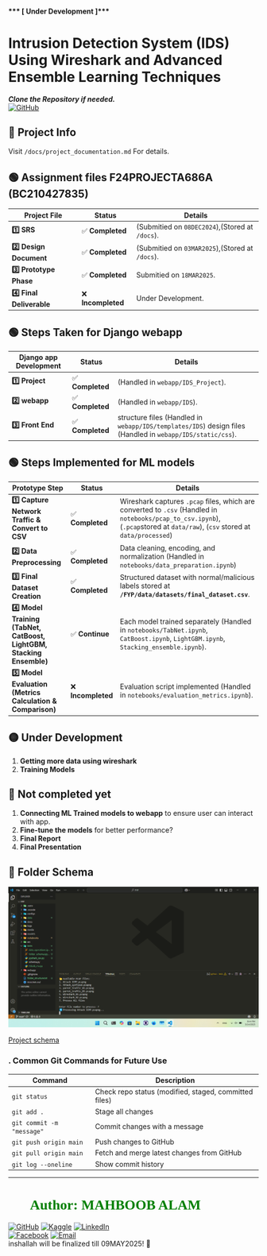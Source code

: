 #### ***  [ Under Development ]***
# **Intrusion Detection System (IDS) Using Wireshark and Advanced Ensemble Learning Techniques**

***Clone the Repository if needed.*** <br>
[![GitHub](https://img.shields.io/badge/GitHub-visit_repository-indigo?style=for-the-badge&logo=github)](https://github.com/infinity-decoder/FYP) 

## **📁 Project Info** <br>
Visit `/docs/project_documentation.md` For details.

## **🟢 Assignment files F24PROJECTA686A (BC210427835)**

| **Project File** | **Status** | **Details** |
|-----------------|------------|------------|
| **1️⃣ SRS** | ✅ **Completed** | (Submitied on  `08DEC2024`),(Stored at `/docs`). |
| **2️⃣ Design Document** | ✅ **Completed** | (Submitied on  `03MAR2025`),(Stored at `/docs`). |
| **3️⃣ Prototype Phase** | ✅ **Completed** | Submitied on  `18MAR2025`. |
| **4️⃣ Final Deliverable** | ❌ **Incompleted** | Under Development. |



## **🟢 Steps Taken for Django webapp**

| **Django app Development** | **Status** | **Details** |
|-----------------|------------|------------|
| **1️⃣ Project** | ✅ **Completed** | (Handled in `webapp/IDS_Project`). |
| **2️⃣ webapp** | ✅ **Completed** | (Handled in `webapp/IDS`). |
| **3️⃣ Front End** | ✅ **Completed** | structure files (Handled in `webapp/IDS/templates/IDS`) design files (Handled in `webapp/IDS/static/css`). |


## **🟢 Steps Implemented for ML models**
| **Prototype Step** | **Status** | **Details** |
|-----------------|------------|------------|
| **1️⃣ Capture Network Traffic & Convert to CSV** | ✅ **Completed** | Wireshark captures `.pcap` files, which are converted to `.csv` (Handled in `notebooks/pcap_to_csv.ipynb`), (`.pcap`stored at `data/raw`), (`csv` stored at `data/processed`)  |
| **2️⃣ Data Preprocessing** | ✅ **Completed** | Data cleaning, encoding, and normalization (Handled in `notebooks/data_preparation.ipynb`) |
| **3️⃣ Final Dataset Creation** | ✅ **Completed** | Structured dataset with normal/malicious labels stored at **`/FYP/data/datasets/final_dataset.csv`**. |
| **4️⃣ Model Training (TabNet, CatBoost, LightGBM, Stacking Ensemble)** | ✅ **Continue** | Each model trained separately (Handled in `notebooks/TabNet.ipynb`, `CatBoost.ipynb`, `LightGBM.ipynb`, `Stacking_ensemble.ipynb`). |
| **5️⃣ Model Evaluation (Metrics Calculation & Comparison)** | ❌ **Incompleted**  | Evaluation script implemented (Handled in `notebooks/evaluation_metrics.ipynb`). |



## **🟡 Under Development**
1. **Getting more data using wireshark**
2. **Training Models**  

## **🔴 Not completed yet**
1. **Connecting ML Trained models to webapp** to ensure user can interact with app. 
2. **Fine-tune the models** for better performance?
3. **Final Report**
4. **Final Presentation**

## **📁 Folder Schema**

![screenshot](image.png)


[Project schema](folder_structure.txt)
### **. Common Git Commands for Future Use**
| Command | Description |
|---------|------------|
| `git status` | Check repo status (modified, staged, committed files) |
| `git add .` | Stage all changes |
| `git commit -m "message"` | Commit changes with a message |
| `git push origin main` | Push changes to GitHub |
| `git pull origin main` | Fetch and merge latest changes from GitHub |
| `git log --oneline` | Show commit history |

---


<h1 style="font-family: 'poppins'; font-weight: bold; color: Green;">👨‍💻Author: MAHBOOB ALAM</h1>

[![GitHub](https://img.shields.io/badge/GitHub-Profile-blue?style=for-the-badge&logo=github)](https://github.com/infinity-decoder) 
[![Kaggle](https://img.shields.io/badge/Kaggle-Profile-green?style=for-the-badge&logo=kaggle)](https://www.kaggle.com/infinitydecoder) 
[![LinkedIn](https://img.shields.io/badge/LinkedIn-Profile-blue?style=for-the-badge&logo=linkedin)](https://pk.linkedin.com/in/infinitydecoder)  
[![Facebook](https://img.shields.io/badge/Facebook-Profile-blue?style=for-the-badge&logo=facebook)](https://www.facebook.com/infinitydecoder.me) 
[![Email](https://img.shields.io/badge/Email-Contact%20Me-red?style=for-the-badge&logo=email)](mailto:bc210427835mal@vu.edu.pk)
<br>inshallah will be finalized till 09MAY2025! 🚀
